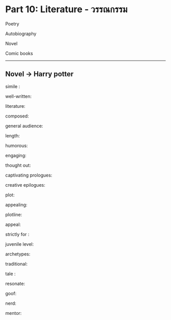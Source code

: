 # Part 10: Literature - วรรณกรรม

Poetry

Autobiography

Novel

Comic books

---

## Novel -> Harry potter


simile :

well-written:

literature:

composed:

general audience:

length:

humorous:

engaging:

thought out:

captivating prologues:

creative epilogues:

plot:

appealing:

plotline:

appeal:

strictly for :

juvenile level:

archetypes:

traditional:

tale :

resonate:

goof:

nerd:

mentor:



